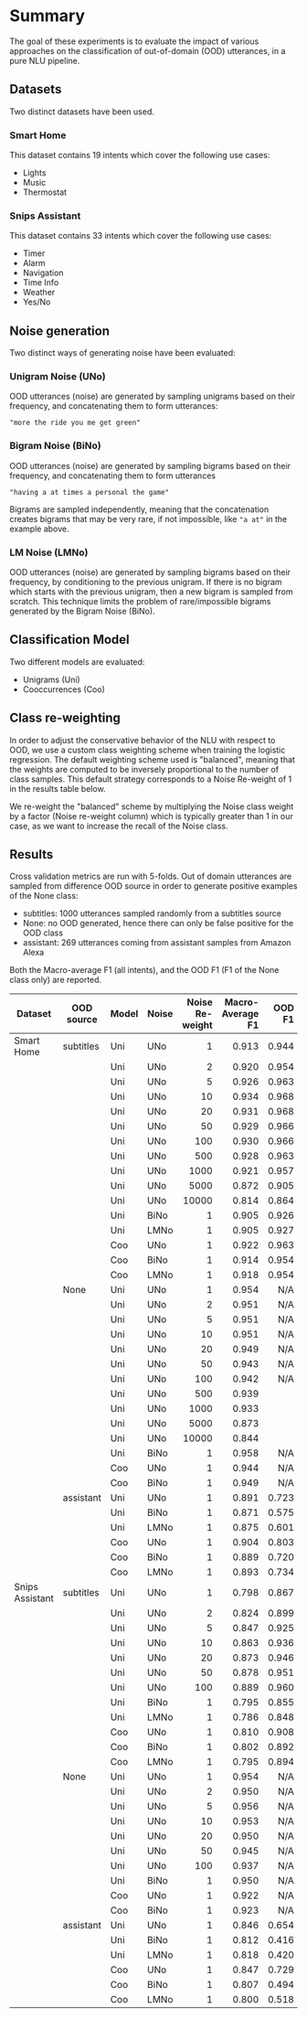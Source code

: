 # Summary
The goal of these experiments is to evaluate the impact of various approaches on the classification of out-of-domain (OOD) utterances, in a pure NLU pipeline.

## Datasets
Two distinct datasets have been used.

### Smart Home
This dataset contains 19 intents which cover the following use cases:
- Lights
- Music
- Thermostat

### Snips Assistant
This dataset contains 33 intents which cover the following use cases:
- Timer
- Alarm
- Navigation
- Time Info
- Weather
- Yes/No

## Noise generation
Two distinct ways of generating noise have been evaluated:

### Unigram Noise (UNo)
OOD utterances (noise) are generated by sampling unigrams based on their frequency, and concatenating them to form utterances:

    "more the ride you me get green"

### Bigram Noise (BiNo)
OOD utterances (noise) are generated by sampling bigrams based on their frequency, and concatenating them to form utterances

    "having a at times a personal the game"

Bigrams are sampled independently, meaning that the concatenation creates bigrams that may be very rare, if not impossible, like ``"a at"`` in the example above.

### LM Noise (LMNo)
OOD utterances (noise) are generated by sampling bigrams based on their frequency, by conditioning to the previous unigram.
If there is no bigram which starts with the previous unigram, then a new bigram is sampled from scratch.
This technique limits the problem of rare/impossible bigrams generated by the Bigram Noise (BiNo).

## Classification Model

Two different models are evaluated:
- Unigrams (Uni)
- Cooccurrences (Coo)

## Class re-weighting

In order to adjust the conservative behavior of the NLU with respect to OOD, we use a custom class weighting scheme when training the logistic regression.
The default weighting scheme used is "balanced", meaning that the weights are computed to be inversely proportional to the number of class samples.
This default strategy corresponds to a Noise Re-weight of 1 in the results table below.

We re-weight the "balanced" scheme by multiplying the Noise class weight by a factor (Noise re-weight column) which is typically greater than 1 in our case, as we want to increase the recall of the Noise class.

## Results

Cross validation metrics are run with 5-folds.
Out of domain utterances are sampled from difference OOD source in order to generate positive examples of the None class:

- subtitles: 1000 utterances sampled randomly from a subtitles source
- None: no OOD generated, hence there can only be false positive for the OOD class
- assistant: 269 utterances coming from assistant samples from Amazon Alexa

Both the Macro-average F1 (all intents), and the OOD F1 (F1 of the None class only) are reported.

|    Dataset    | OOD source |Model|  Noise  |Noise Re-weight |Macro-Average F1|OOD F1 |
|---------------|------------|-----|---------|---------------:|---------------:|------:|
|Smart Home     | subtitles  | Uni |  UNo    |       1        |         0.913  | 0.944 |
|               |            | Uni |  UNo    |       2        |         0.920  | 0.954 |
|               |            | Uni |  UNo    |       5        |         0.926  | 0.963 |
|               |            | Uni |  UNo    |      10        |         0.934  | 0.968 |
|               |            | Uni |  UNo    |      20        |         0.931  | 0.968 |
|               |            | Uni |  UNo    |      50        |         0.929  | 0.966 |
|               |            | Uni |  UNo    |     100        |         0.930  | 0.966 |
|               |            | Uni |  UNo    |     500        |         0.928  | 0.963 |
|               |            | Uni |  UNo    |    1000        |         0.921  | 0.957 |
|               |            | Uni |  UNo    |    5000        |         0.872  | 0.905 |
|               |            | Uni |  UNo    |   10000        |         0.814  | 0.864 |
|               |            | Uni |  BiNo   |       1        |         0.905  | 0.926 |
|               |            | Uni |  LMNo   |       1        |         0.905  | 0.927 |
|               |            | Coo |  UNo    |       1        |         0.922  | 0.963 |
|               |            | Coo |  BiNo   |       1        |         0.914  | 0.954 |
|               |            | Coo |  LMNo   |       1        |         0.918  | 0.954 |
|               | None       | Uni |  UNo    |       1        |         0.954  |   N/A |
|               |            | Uni |  UNo    |       2        |         0.951  |   N/A |
|               |            | Uni |  UNo    |       5        |         0.951  |   N/A |
|               |            | Uni |  UNo    |      10        |         0.951  |   N/A |
|               |            | Uni |  UNo    |      20        |         0.949  |   N/A |
|               |            | Uni |  UNo    |      50        |         0.943  |   N/A |
|               |            | Uni |  UNo    |     100        |         0.942  |   N/A |
|               |            | Uni |  UNo    |     500        |         0.939  |       |
|               |            | Uni |  UNo    |    1000        |         0.933  |       |
|               |            | Uni |  UNo    |    5000        |         0.873  |       |
|               |            | Uni |  UNo    |   10000        |         0.844  |       |
|               |            | Uni |  BiNo   |       1        |         0.958  |   N/A |
|               |            | Coo |  UNo    |       1        |         0.944  |   N/A |
|               |            | Coo |  BiNo   |       1        |         0.949  |   N/A |
|               | assistant  | Uni |  UNo    |       1        |         0.891  | 0.723 |
|               |            | Uni |  BiNo   |       1        |         0.871  | 0.575 |
|               |            | Uni |  LMNo   |       1        |         0.875  | 0.601 |
|               |            | Coo |  UNo    |       1        |         0.904  | 0.803 |
|               |            | Coo |  BiNo   |       1        |         0.889  | 0.720 |
|               |            | Coo |  LMNo   |       1        |         0.893  | 0.734 |
|Snips Assistant| subtitles  | Uni |  UNo    |       1        |         0.798  | 0.867 |
|               |            | Uni |  UNo    |       2        |         0.824  | 0.899 |
|               |            | Uni |  UNo    |       5        |         0.847  | 0.925 |
|               |            | Uni |  UNo    |      10        |         0.863  | 0.936 |
|               |            | Uni |  UNo    |      20        |         0.873  | 0.946 |
|               |            | Uni |  UNo    |      50        |         0.878  | 0.951 |
|               |            | Uni |  UNo    |     100        |         0.889  | 0.960 |
|               |            | Uni |  BiNo   |       1        |         0.795  | 0.855 |
|               |            | Uni |  LMNo   |       1        |         0.786  | 0.848 |
|               |            | Coo |  UNo    |       1        |         0.810  | 0.908 |
|               |            | Coo |  BiNo   |       1        |         0.802  | 0.892 |
|               |            | Coo |  LMNo   |       1        |         0.795  | 0.894 |
|               | None       | Uni |  UNo    |       1        |         0.954  |   N/A |
|               |            | Uni |  UNo    |       2        |         0.950  |   N/A |
|               |            | Uni |  UNo    |       5        |         0.956  |   N/A |
|               |            | Uni |  UNo    |      10        |         0.953  |   N/A |
|               |            | Uni |  UNo    |      20        |         0.950  |   N/A |
|               |            | Uni |  UNo    |      50        |         0.945  |   N/A |
|               |            | Uni |  UNo    |     100        |         0.937  |   N/A |
|               |            | Uni |  BiNo   |       1        |         0.950  |   N/A |
|               |            | Coo |  UNo    |       1        |         0.922  |   N/A |
|               |            | Coo |  BiNo   |       1        |         0.923  |   N/A |
|               | assistant  | Uni |  UNo    |       1        |         0.846  | 0.654 |
|               |            | Uni |  BiNo   |       1        |         0.812  | 0.416 |
|               |            | Uni |  LMNo   |       1        |         0.818  | 0.420 |
|               |            | Coo |  UNo    |       1        |         0.847  | 0.729 |
|               |            | Coo |  BiNo   |       1        |         0.807  | 0.494 |
|               |            | Coo |  LMNo   |       1        |         0.800  | 0.518 |
